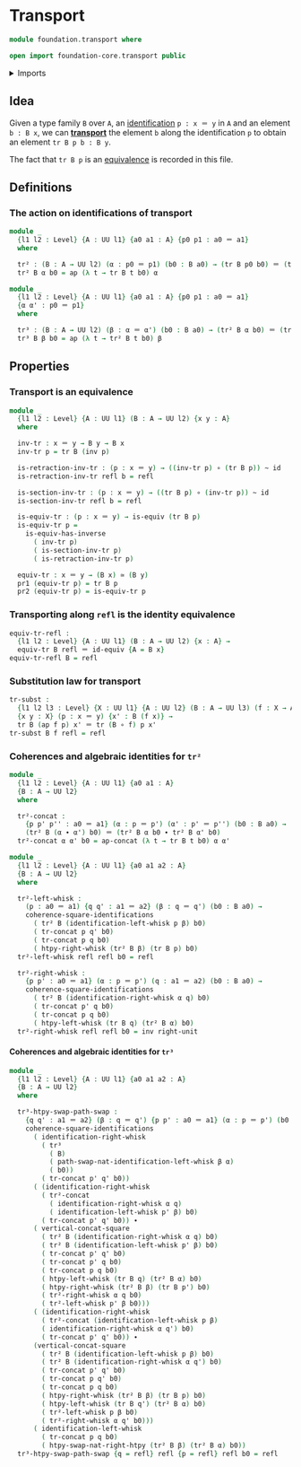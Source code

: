 # Transport

```agda
module foundation.transport where

open import foundation-core.transport public
```

<details><summary>Imports</summary>

```agda
open import foundation.action-on-identifications-functions
open import foundation.commuting-squares-of-identifications
open import foundation.dependent-pair-types
open import foundation.homotopies
open import foundation.path-algebra
open import foundation.universe-levels

open import foundation-core.equivalences
open import foundation-core.function-types
open import foundation-core.identity-types
```

</details>

## Idea

Given a type family `B` over `A`, an
[identification](foundation-core.identity-types.md) `p : x ＝ y` in `A` and an
element `b : B x`, we can [**transport**](foundation-core.transport.md) the
element `b` along the identification `p` to obtain an element `tr B p b : B y`.

The fact that `tr B p` is an [equivalence](foundation-core.equivalences.md) is
recorded in this file.

## Definitions

### The action on identifications of transport

```agda
module _
  {l1 l2 : Level} {A : UU l1} {a0 a1 : A} {p0 p1 : a0 ＝ a1}
  where

  tr² : (B : A → UU l2) (α : p0 ＝ p1) (b0 : B a0) → (tr B p0 b0) ＝ (tr B p1 b0)
  tr² B α b0 = ap (λ t → tr B t b0) α

module _
  {l1 l2 : Level} {A : UU l1} {a0 a1 : A} {p0 p1 : a0 ＝ a1}
  {α α' : p0 ＝ p1}
  where

  tr³ : (B : A → UU l2) (β : α ＝ α') (b0 : B a0) → (tr² B α b0) ＝ (tr² B α' b0)
  tr³ B β b0 = ap (λ t → tr² B t b0) β
```

## Properties

### Transport is an equivalence

```agda
module _
  {l1 l2 : Level} {A : UU l1} (B : A → UU l2) {x y : A}
  where

  inv-tr : x ＝ y → B y → B x
  inv-tr p = tr B (inv p)

  is-retraction-inv-tr : (p : x ＝ y) → ((inv-tr p) ∘ (tr B p)) ~ id
  is-retraction-inv-tr refl b = refl

  is-section-inv-tr : (p : x ＝ y) → ((tr B p) ∘ (inv-tr p)) ~ id
  is-section-inv-tr refl b = refl

  is-equiv-tr : (p : x ＝ y) → is-equiv (tr B p)
  is-equiv-tr p =
    is-equiv-has-inverse
      ( inv-tr p)
      ( is-section-inv-tr p)
      ( is-retraction-inv-tr p)

  equiv-tr : x ＝ y → (B x) ≃ (B y)
  pr1 (equiv-tr p) = tr B p
  pr2 (equiv-tr p) = is-equiv-tr p
```

### Transporting along `refl` is the identity equivalence

```agda
equiv-tr-refl :
  {l1 l2 : Level} {A : UU l1} (B : A → UU l2) {x : A} →
  equiv-tr B refl ＝ id-equiv {A = B x}
equiv-tr-refl B = refl
```

### Substitution law for transport

```agda
tr-subst :
  {l1 l2 l3 : Level} {X : UU l1} {A : UU l2} (B : A → UU l3) (f : X → A)
  {x y : X} (p : x ＝ y) {x' : B (f x)} →
  tr B (ap f p) x' ＝ tr (B ∘ f) p x'
tr-subst B f refl = refl
```

### Coherences and algebraic identities for `tr²`

```agda
module _
  {l1 l2 : Level} {A : UU l1} {a0 a1 : A}
  {B : A → UU l2}
  where

  tr²-concat :
    {p p' p'' : a0 ＝ a1} (α : p ＝ p') (α' : p' ＝ p'') (b0 : B a0) →
    (tr² B (α ∙ α') b0) ＝ (tr² B α b0 ∙ tr² B α' b0)
  tr²-concat α α' b0 = ap-concat (λ t → tr B t b0) α α'

module _
  {l1 l2 : Level} {A : UU l1} {a0 a1 a2 : A}
  {B : A → UU l2}
  where

  tr²-left-whisk :
    (p : a0 ＝ a1) {q q' : a1 ＝ a2} (β : q ＝ q') (b0 : B a0) →
    coherence-square-identifications
      ( tr² B (identification-left-whisk p β) b0)
      ( tr-concat p q' b0)
      ( tr-concat p q b0)
      ( htpy-right-whisk (tr² B β) (tr B p) b0)
  tr²-left-whisk refl refl b0 = refl

  tr²-right-whisk :
    {p p' : a0 ＝ a1} (α : p ＝ p') (q : a1 ＝ a2) (b0 : B a0) →
    coherence-square-identifications
      ( tr² B (identification-right-whisk α q) b0)
      ( tr-concat p' q b0)
      ( tr-concat p q b0)
      ( htpy-left-whisk (tr B q) (tr² B α) b0)
  tr²-right-whisk refl refl b0 = inv right-unit
```

#### Coherences and algebraic identities for `tr³`

```agda
module _
  {l1 l2 : Level} {A : UU l1} {a0 a1 a2 : A}
  {B : A → UU l2}
  where

  tr³-htpy-swap-path-swap :
    {q q' : a1 ＝ a2} (β : q ＝ q') {p p' : a0 ＝ a1} (α : p ＝ p') (b0 : B a0) →
    coherence-square-identifications
      ( identification-right-whisk
        ( tr³
          ( B)
          ( path-swap-nat-identification-left-whisk β α)
          ( b0))
        ( tr-concat p' q' b0))
      ( (identification-right-whisk
        ( tr²-concat
          ( identification-right-whisk α q)
          ( identification-left-whisk p' β) b0)
        ( tr-concat p' q' b0)) ∙
      ( vertical-concat-square
        ( tr² B (identification-right-whisk α q) b0)
        ( tr² B (identification-left-whisk p' β) b0)
        ( tr-concat p' q' b0)
        ( tr-concat p' q b0)
        ( tr-concat p q b0)
        ( htpy-left-whisk (tr B q) (tr² B α) b0)
        ( htpy-right-whisk (tr² B β) (tr B p') b0)
        ( tr²-right-whisk α q b0)
        ( tr²-left-whisk p' β b0)))
      ( (identification-right-whisk
        ( tr²-concat (identification-left-whisk p β)
        ( identification-right-whisk α q') b0)
        ( tr-concat p' q' b0)) ∙
      (vertical-concat-square
        ( tr² B (identification-left-whisk p β) b0)
        ( tr² B (identification-right-whisk α q') b0)
        ( tr-concat p' q' b0)
        ( tr-concat p q' b0)
        ( tr-concat p q b0)
        ( htpy-right-whisk (tr² B β) (tr B p) b0)
        ( htpy-left-whisk (tr B q') (tr² B α) b0)
        ( tr²-left-whisk p β b0)
        ( tr²-right-whisk α q' b0)))
      ( identification-left-whisk
        ( tr-concat p q b0)
        ( htpy-swap-nat-right-htpy (tr² B β) (tr² B α) b0))
  tr³-htpy-swap-path-swap {q = refl} refl {p = refl} refl b0 = refl
```
